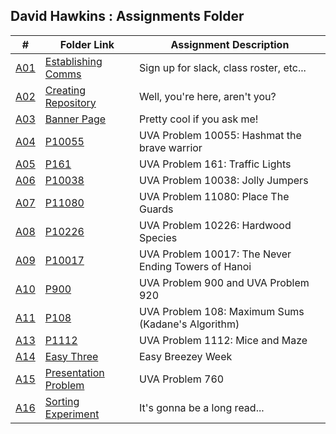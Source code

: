 ## David Hawkins : Assignments Folder

|   #   |   Folder Link   |   Assignment Description    |
| :---: |   -----------   |   ----------------------    | 
|   [A01](https://github.com/hawkidav000/4883-PT-hawkins/tree/main/Assignments/A01)    |   [Establishing Comms](https://github.com/hawkidav000/4883-PT-hawkins/tree/main/Assignments/A01)    |   Sign up for slack, class roster, etc...   |
|   [A02](https://github.com/hawkidav000/4883-PT-hawkins/tree/main/Assignments/A02)    |   [Creating Repository](https://github.com/hawkidav000/4883-PT-hawkins/tree/main/Assignments/A02)    |   Well, you're here, aren't you?   |
|   [A03](https://github.com/hawkidav000/4883-PT-hawkins/tree/main/Assignments/A03)    |   [Banner Page](https://github.com/hawkidav000/4883-PT-hawkins/tree/main/Assignments/A03)    |   Pretty cool if you ask me!   |
|   [A04](https://github.com/hawkidav000/4883-PT-hawkins/tree/main/Assignments/A04)    |   [P10055](https://github.com/hawkidav000/4883-PT-hawkins/tree/main/Assignments/A04)    |   UVA Problem 10055: Hashmat the brave warrior   |
|   [A05](https://github.com/hawkidav000/4883-PT-hawkins/tree/main/Assignments/A05)    |   [P161](https://github.com/hawkidav000/4883-PT-hawkins/tree/main/Assignments/A05)    |   UVA Problem 161: Traffic Lights   |
|   [A06](https://github.com/hawkidav000/4883-PT-hawkins/tree/main/Assignments/A06)    |   [P10038](https://github.com/hawkidav000/4883-PT-hawkins/tree/main/Assignments/A06)    |   UVA Problem 10038: Jolly Jumpers   |
|   [A07](https://github.com/hawkidav000/4883-PT-hawkins/tree/main/Assignments/A07)    |   [P11080](https://github.com/hawkidav000/4883-PT-hawkins/tree/main/Assignments/A07)    |   UVA Problem 11080: Place The Guards   |
|   [A08](https://github.com/hawkidav000/4883-PT-hawkins/tree/main/Assignments/A08)    |   [P10226](https://github.com/hawkidav000/4883-PT-hawkins/tree/main/Assignments/A08)    |   UVA Problem 10226: Hardwood Species   |
|   [A09](https://github.com/hawkidav000/4883-PT-hawkins/tree/main/Assignments/A09)    |   [P10017](https://github.com/hawkidav000/4883-PT-hawkins/tree/main/Assignments/A09)    |   UVA Problem 10017: The Never Ending Towers of Hanoi   |
|   [A10](https://github.com/hawkidav000/4883-PT-hawkins/tree/main/Assignments/A10)    |   [P900](https://github.com/hawkidav000/4883-PT-hawkins/tree/main/Assignments/A10)    |   UVA Problem 900 and UVA Problem 920   |
|   [A11](https://github.com/hawkidav000/4883-PT-hawkins/tree/main/Assignments/A11)    |   [P108](https://github.com/hawkidav000/4883-PT-hawkins/tree/main/Assignments/A11)    |   UVA Problem 108: Maximum Sums (Kadane's Algorithm)   |
|   [A13](https://github.com/hawkidav000/4883-PT-hawkins/tree/main/Assignments/A13)    |   [P1112](https://github.com/hawkidav000/4883-PT-hawkins/tree/main/Assignments/A13)    |   UVA Problem 1112: Mice and Maze  |
|   [A14](https://github.com/hawkidav000/4883-PT-hawkins/tree/main/Assignments/A14)    |   [Easy Three](https://github.com/hawkidav000/4883-PT-hawkins/tree/main/Assignments/A14)    |   Easy Breezey Week  |
|   [A15](https://github.com/hawkidav000/4883-PT-hawkins/tree/main/Assignments/A15)    |   [Presentation Problem](https://github.com/hawkidav000/4883-PT-hawkins/tree/main/Assignments/A15)    |   UVA Problem 760  |
|   [A16](https://github.com/hawkidav000/4883-PT-hawkins/tree/main/Assignments/A16)    |   [Sorting Experiment](https://github.com/hawkidav000/4883-PT-hawkins/tree/main/Assignments/A16)    |   It's gonna be a long read...  |
